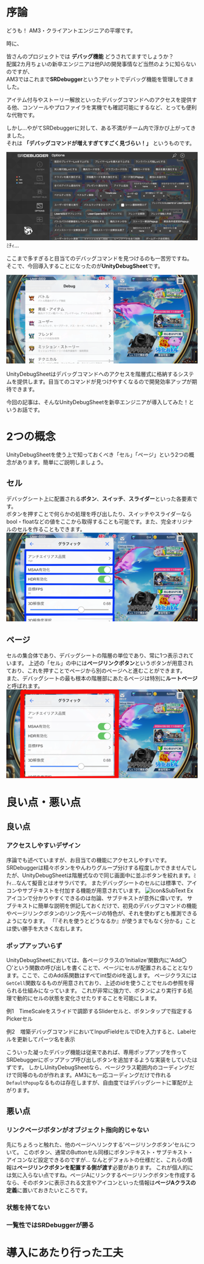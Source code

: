 # 序論
どうも！ AM3・クライアントエンジニアの平塚です。

時に、

皆さんのプロジェクトでは **デバッグ機能** どうされてますでしょうか？<br>
配属2カ月ちょいの新卒エンジニアは他PJの開発事情など当然のように知らないのですが、<br>
AM3ではこれまで**SRDebugger**というアセットでデバッグ機能を管理してきました。

アイテム付与やストーリー解放といったデバッグコマンドへのアクセスを提供する他、コンソールやプロファイラを実機でも確認可能にするなど、とっても便利な代物です。

しかし...やがてSRDebuggerに対して、ある不満がチーム内で浮かび上がってきました。<br>
それは **「デバッグコマンドが増えすぎてすごく見づらい！」** というものです。

![SRDebugger](https://raw.githubusercontent.com/kamahir0/TechArticle/master/UnityDebugSheetStart/IMG_7799.PNG)
ﾐﾁｨ...

ここまで多すぎると目当てのデバッグコマンドを見つけるのも一苦労ですね。
そこで、今回導入することになったのが**UnityDebugSheet**です。

![UnityDebugSheet](https://raw.githubusercontent.com/kamahir0/TechArticle/master/UnityDebugSheetStart/IMG_7800.PNG)

UnityDebugSheetはデバッグコマンドへのアクセスを階層式に格納するシステムを提供します。目当てのコマンドが見つけやすくなるので開発効率アップが期待できます。

今回の記事は、そんなUnityDebugSheetを新卒エンジニアが導入してみた！というお話です。

# 2つの概念
UnityDebugSheetを使う上で知っておくべき「セル」「ページ」という2つの概念があります。簡単にご説明しましょう。

## セル
デバッグシート上に配置される**ボタン**、**スイッチ**、**スライダー**といった各要素です。<br>
ボタンを押すことで何らかの処理を呼び出したり、スイッチやスライダーならbool・floatなどの値をここから取得することも可能です。また、完全オリジナルのセルを作ることもできます。
![cell](https://raw.githubusercontent.com/kamahir0/TechArticle/master/UnityDebugSheetStart/IMG_3791.PNG)

## ページ
セルの集合体であり、デバッグシートの階層の単位であり、常に1つ表示されています。
上述の「セル」の中には**ページリンクボタン**というボタンが用意されており、これを押すことでページから別のページへと進むことができます。<br>
また、デバッグシートの最も根本の階層部にあたるページは特別に**ルートページ**と呼ばれます。
![page](https://raw.githubusercontent.com/kamahir0/TechArticle/master/UnityDebugSheetStart/IMG_3790.PNG)

# 良い点・悪い点
## 良い点
### アクセスしやすいデザイン
序論でも述べていますが、お目当ての機能にアクセスしやすいです。
SRDebuggerは精々ボタンをやんわりグループ分けする程度しかできませんでしたが、UnityDebugSheetは階層式なので同じ画面中に並ぶボタンを絞れます。ﾐﾁｨ...なんて擬音とはオサラバです。
またデバッグシートのセルには標準で、アイコンやサブテキストを付加する機能が用意されています。
![Icon&SubText Ex](リンク)
アイコンで分かりやすくできるのは勿論、サブテキストが意外に偉いです。
サブテキストに簡単な説明を併記しておくだけで、初見のデバッグコマンドの機能やページリンクボタンのリンク先ページの特色が、それを使わずとも推測できるようになります。
「『それを使うとどうなるか』が使うまでもなく分かる」ことは使い勝手を大きく左右します。

### ポップアップいらず
UnityDebugSheetにおいては、各ページクラスの'Initialize'関数内に'Add〇〇'という関数の呼び出しを書くことで、ページにセルが配置されることとなります。ここで、このAdd系関数はすべてint型のidを返します。
ページクラスには`GetCell`関数なるものが用意されており、上述のidを使うことでセルの参照を得られる仕組みになっています。
これが非常に強力で、ボタンにより実行する処理で動的にセルの状態を変化させたりすることを可能にします。

例1　TimeScaleをスライドで調節するSliderセルと、ボタンタップで指定するPickerセル

例2　増築デバッグコマンドにおいてInputFieldセルでIDを入力すると、Labelセルを更新してパーツ名を表示

こういった凝ったデバッグ機能は従来であれば、専用ポップアップを作ってSRDebuggerにポップアップ呼び出しボタンを追加するような実装をしていたはずです。
しかしUnityDebugSheetなら、ページクラス範囲内のコーディングだけで同等のものが作れます。AM3にも一応コーディングだけで作れる`DefaultPopup`なるものは存在しますが、自由度ではデバッグシートに軍配が上がります。

## 悪い点
### リンクページボタンがオブジェクト指向的じゃない
先にちょろっと触れた、他のページへリンクする'ページリンクボタン'セルについて。
このボタン、通常のButtonセル同様にボタンテキスト・サブテキスト・アイコンなど設定できるのですが...
なんとデフォルトの仕様だと、これらの情報は**ページリンクボタンを配置する側が渡す**必要があります。
これが個人的には気に入らない点ですね。ページAにリンクするページリンクボタンを作成するなら、そのボタンに表示される文言やアイコンといった情報は**ページAクラスの定義**に置いておきたいところです。

### 状態を持てない

### 一覧性ではSRDebuggerが勝る

# 導入にあたり行った工夫
